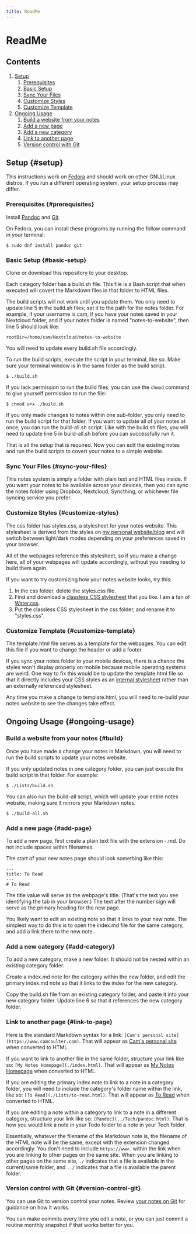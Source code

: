 ```yaml
---
title: ReadMe
---
```


# ReadMe

## Contents

1. [Setup](#setup)
	1. [Prerequisites](#prerequisites)
	2. [Basic Setup](#basic-setup)
	3. [Sync Your Files](#sync-your-files)
	4. [Customize Styles](#customize-styles)
	5. [Customize Template](#customize-template)
2. [Ongoing Usage](#ongoing-usage)
	1. [Build a website from your notes](#build)
	2. [Add a new page](#add-page)
	3. [Add a new category](#add-category)
	4. [Link to another page](#link-to-page)
	5. [Version control with Git](#version-control-git)

## Setup {#setup}

This instructions work on [Fedora](https://fedoraproject.org/) and should work on other GNU/Linux distros. If you run a different operating system, your setup process may differ.

### Prerequisites {#prerequisites}

Install [Pandoc](https://pandoc.org/) and [Git](https://git-scm.com/).

On Fedora, you can install these programs by running the follow command in your terminal:

```
$ sudo dnf install pandoc git
```

### Basic Setup {#basic-setup}

Clone or download this repository to your desktop.

Each category folder has a build.sh file. This file is a Bash script that when executed will covert the Markdown files in that folder to HTML files.

The build scripts will not work until you update them. You only need to update line 5 in the build.sh files; set it to the path for the notes folder. For example, if your username is cam, if you have your notes saved in your Nextcloud folder, and if your notes folder is named "notes-to-website", then line 5 should look like:

```
rootDir=/home/cam/Nextcloud/notes-to-website
```

You will need to update every build.sh file accordingly.

To run the build scripts, execute the script in your terminal, like so. Make sure your terminal window is in the same folder as the build script.

```
$ ./build.sh
```

If you lack permission to run the build files, you can use the `chmod` command to give yourself permission to run the file:

```
$ chmod u+x ./build.sh
```

If you only made changes to notes within one sub-folder, you only need to run the build script for that folder. If you want to update all of your notes at once, you can run the build-all.sh script. Like with the build.sh files, you will need to update line 5 in build-all.sh before you can successfully run it.

That is all the setup that is required. Now you can edit the existing notes and run the build scripts to covert your notes to a simple website.

### Sync Your Files {#sync-your-files}

This notes system is simply a folder with plain text and HTML files inside. If you want your notes to be available across your devices, then you can sync the notes folder using Dropbox, Nextcloud, Syncthing, or whichever file syncing service you prefer.

### Customize Styles {#customize-styles}

The css folder has styles.css, a stylesheet for your notes website. This stylesheet is derived from the styles on [my personal website/blog](https://www.camcoulter.com/) and will switch between light/dark modes depending on your preferences saved in your browser.

All of the webpages reference this stylesheet, so if you make a change here, all of your webpages will update accordingly, without you needing to build them again.

If you want to try customizing how your notes website looks, try this:

1. In the css folder, delete the styles.css file.
2. Find and download a [classless CSS stylesheet](https://dev.to/logrocket/comparing-classless-css-frameworks-3267) that you like. I am a fan of [Water.css](https://watercss.kognise.dev/).
3. Put the classless CSS stylesheet in the css folder, and rename it to "styles.css".

### Customize Template {#customize-template}

The template.html file serves as a template for the webpages. You can edit this file if you want to change the header or add a footer.

If you sync your notes folder to your mobile devices, there is a chance the styles won't display properly on mobile because mobile operating systems are weird. One way to fix this would be to update the template.html file so that it directly includes your CSS styles as an [internal stylesheet](https://developer.mozilla.org/en-US/docs/Learn/CSS/First_steps/How_CSS_is_structured#internal_stylesheet) rather than an externally referenced stylesheet.

Any time you make a change to template.html, you will need to re-build your notes website to see the changes take effect.

## Ongoing Usage {#ongoing-usage}

### Build a website from your notes {#build}

Once you have made a change your notes in Markdown, you will need to run the build scripts to update your notes website.

If you only updated notes in one category folder, you can just execute the build script in that folder. For example:

```
$ ./Lists/build.sh
```

You can also run the build-all script, which will update your entire notes website, making sure it mirrors your Markdown notes.

```
$ ./build-all.sh
```

### Add a new page {#add-page}

To add a new page, first create a plain text file with the extension -.md. Do not include spaces within filenames.

The start of your new notes page should look something like this:

```
---
title: To Read
---
# To Read
```

The title value will serve as the webpage's title. (That's the text you see identifying the tab in your browser.) The text after the number sign will serve as the primary heading for the new page.

You likely want to edit an existing note so that it links to your new note. The simplest way to do this is to open the index.md file for the same category, and add a link there to the new note.

### Add a new category {#add-category}

To add a new category, make a new folder. It should not be nested within an existing category folder.

Create a index.md note for the category within the new folder, and edit the primary index.md note so that it links to the index for the new category.

Copy the build.sh file from an existing category folder, and paste it into your new category folder. Update line 6 so that it references the new category folder.

### Link to another page {#link-to-page}

Here is the standard Markdown syntax for a link: 
`[Cam's personal site](https://www.camcoulter.com)`. That will appear as [Cam's personal site](https://www.camcoulter.com) when converted to HTML.

If you want to link to another file in the same folder, structure your link like so: `[My Notes Homepage](./index.html)`. That will appear as [My Notes Homepage](./index.html) when converted to HTML.

If you are editing the primary index note to link to a note in a category folder, you will need to include the category's folder name within the link, like so: `[To Read](./Lists/to-read.html)`. That will appear as [To Read](./Lists/to-read.html) when converted to HTML.

If you are editing a note within a category to link to a note in a different category, structure your link like so: `[Pandoc](../Tech/pandoc.html)`. That is how you would link a note in your Todo folder to a note in your Tech folder.

Essentially, whatever the filename of the Markdown note is, the filename of the HTML note will be the same, except with the extension changed accordingly. You don't need to include `https://www.` within the link when you are linking to other pages on the same site. When you are linking to other pages on the same site, `./` indicates that a file is available in the current/same folder, and `../` indicates that a file is available the parent folder.

### Version control with Git {#version-control-git}

You can use Git to version control your notes. Review [your notes on Git](./Tech/git.html) for guidance on how it works.

You can make commits every time you edit a note, or you can just commit a routine monthly snapshot if that works better for you.
